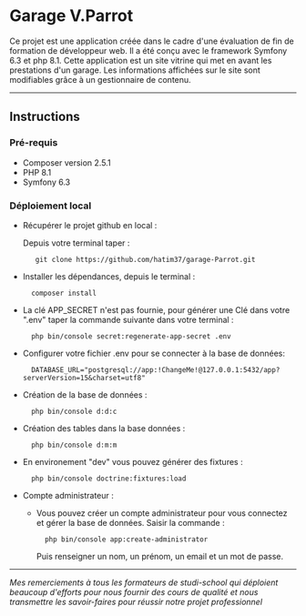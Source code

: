 # Garage V.Parrot

Ce projet est une application créée dans le cadre d'une évaluation de fin de formation de développeur web.
Il a été conçu avec le framework Symfony 6.3 et php 8.1.
Cette application est un site vitrine qui met en avant les prestations d'un garage.
Les informations affichées sur le site sont modifiables grâce à un gestionnaire de contenu.

----------------------

## Instructions  

### Pré-requis

- Composer version 2.5.1
- PHP 8.1
- Symfony 6.3


### Déploiement local 

- Récupérer le projet github en local :  

    Depuis votre terminal taper :
    
         git clone https://github.com/hatim37/garage-Parrot.git


- Installer les dépendances, depuis le terminal :

        composer install


- La clé APP_SECRET n'est pas fournie, pour générer une Clé dans votre ".env" taper la commande suivante dans votre terminal :

        php bin/console secret:regenerate-app-secret .env


- Configurer votre fichier .env pour se connecter à la base de données: 

        DATABASE_URL="postgresql://app:!ChangeMe!@127.0.0.1:5432/app?serverVersion=15&charset=utf8"


- Création de la base de données :

        php bin/console d:d:c


- Création des tables dans la base données :

        php bin/console d:m:m


- En environement "dev" vous pouvez générer des fixtures : 

        php bin/console doctrine:fixtures:load


- Compte administrateur :

    - Vous pouvez créer un compte administrateur pour vous connectez et gérer la base de données. Saisir la commande :  

            php bin/console app:create-administrator

        Puis renseigner un nom, un prénom, un email et un mot de passe.
            

------------------------------

*Mes remerciements à tous les formateurs de studi-school qui déploient beaucoup d'efforts pour nous fournir des cours de qualité et nous transmettre les savoir-faires pour réussir notre projet professionnel*
